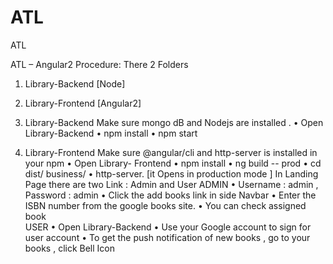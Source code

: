 # ATL
ATL


ATL – Angular2
Procedure:
There 2 Folders 
1) Library-Backend [Node]
2) Library-Frontend [Angular2]

1) Library-Backend
   Make sure mongo dB and Nodejs are installed . 
•	Open Library-Backend
•	npm install 
•	npm start
2) Library-Frontend 
   Make sure @angular/cli and http-server is installed in your npm
•	Open Library- Frontend
•	npm install
•	ng build  -- prod
•	cd dist/ business/
•	http-server. [it Opens in production mode ]
   In Landing Page there are two Link : Admin and User
            ADMIN
•	Username : admin , Password : admin
•	Click the add books link in side Navbar
•	Enter the ISBN number from the google books site. 
•	You can check assigned book  
            USER 
•	Open Library-Backend
•	Use your  Google account to sign  for user account
•	To get the push notification of new books , go to your books , click Bell Icon

 
 

